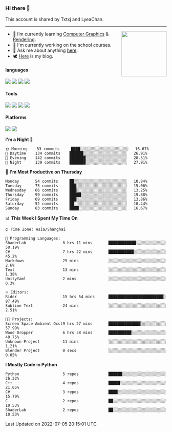 ### Hi there 👋

This account is shared by Txtxj and LyeaChan.

---

<img align="right" height="141" src="https://github-readme-stats.vercel.app/api?username=txtxj&theme=tokyonight&show_icons=true&count_private=true">

- 🌱 I’m currently learning [Computer Graphics](https://github.com/txtxj/GAMES101) & [Rendering](https://github.com/txtxj/GAMES202).
- 🐶 I'm currently working on the school courses.
- 💬 Ask me about anything [here](https://github.com/txtxj/txtxj/issues).
- 🕊️ [Here](https://txtxj.top) is my blog.

#### languages

![](https://img.shields.io/badge/C++-00599C?logo=cplusplus&logoColor=fff)
![](https://img.shields.io/badge/Python-3e74a2?logo=python&logoColor=fff)
![](https://img.shields.io/badge/C%23-239120?logo=csharp&logoColor=fff)
![](https://img.shields.io/badge/C-A8B9CC?logo=c&logoColor=555)


#### Tools

![](https://img.shields.io/badge/JetBrains-000000?logo=jetbrains&logoColor=fff)
![](https://img.shields.io/badge/SublimeText_3-FF9800?logo=sublimetext&logoColor=fff)
![](https://img.shields.io/badge/UE_4-0E1128?logo=unrealengine&logoColor=fff)
![](https://img.shields.io/badge/unity-FFFFFF?logo=unity&logoColor=000)

#### Platforms

![](https://img.shields.io/badge/Ubuntu_20.04-E95420?logo=ubuntu&logoColor=fff)
![](https://img.shields.io/badge/Windows_10-0078D6?logo=windows&logoColor=fff)


<!--START_SECTION:waka-->
**I'm a Night 🦉** 

```text
🌞 Morning    83 commits     ████░░░░░░░░░░░░░░░░░░░░░   16.67% 
🌆 Daytime    134 commits    ██████░░░░░░░░░░░░░░░░░░░   26.91% 
🌃 Evening    142 commits    ███████░░░░░░░░░░░░░░░░░░   28.51% 
🌙 Night      139 commits    ███████░░░░░░░░░░░░░░░░░░   27.91%

```
📅 **I'm Most Productive on Thursday** 

```text
Monday       54 commits     ██░░░░░░░░░░░░░░░░░░░░░░░   10.84% 
Tuesday      75 commits     ███░░░░░░░░░░░░░░░░░░░░░░   15.06% 
Wednesday    66 commits     ███░░░░░░░░░░░░░░░░░░░░░░   13.25% 
Thursday     99 commits     █████░░░░░░░░░░░░░░░░░░░░   19.88% 
Friday       69 commits     ███░░░░░░░░░░░░░░░░░░░░░░   13.86% 
Saturday     52 commits     ██░░░░░░░░░░░░░░░░░░░░░░░   10.44% 
Sunday       83 commits     ████░░░░░░░░░░░░░░░░░░░░░   16.67%

```


📊 **This Week I Spent My Time On** 

```text
⌚︎ Time Zone: Asia/Shanghai

💬 Programming Languages: 
ShaderLab                8 hrs 11 mins       ████████████░░░░░░░░░░░░░   50.19% 
C#                       7 hrs 22 mins       ███████████░░░░░░░░░░░░░░   45.2% 
Markdown                 25 mins             ░░░░░░░░░░░░░░░░░░░░░░░░░   2.6% 
Text                     13 mins             ░░░░░░░░░░░░░░░░░░░░░░░░░   1.38% 
UnityYaml                2 mins              ░░░░░░░░░░░░░░░░░░░░░░░░░   0.3%

🔥 Editors: 
Rider                    15 hrs 54 mins      ████████████████████████░   97.49% 
Sublime Text             24 mins             ░░░░░░░░░░░░░░░░░░░░░░░░░   2.51%

🐱‍💻 Projects: 
Screen Space Ambient Occl9 hrs 27 mins       ██████████████░░░░░░░░░░░   57.99% 
Wood Dropper             6 hrs 38 mins       ██████████░░░░░░░░░░░░░░░   40.75% 
Unknown Project          11 mins             ░░░░░░░░░░░░░░░░░░░░░░░░░   1.21% 
Blender Project          0 secs              ░░░░░░░░░░░░░░░░░░░░░░░░░   0.05%

```

**I Mostly Code in Python** 

```text
Python                   5 repos             ██████░░░░░░░░░░░░░░░░░░░   26.32% 
C++                      4 repos             █████░░░░░░░░░░░░░░░░░░░░   21.05% 
C#                       3 repos             ████░░░░░░░░░░░░░░░░░░░░░   15.79% 
C                        2 repos             ██░░░░░░░░░░░░░░░░░░░░░░░   10.53% 
ShaderLab                2 repos             ██░░░░░░░░░░░░░░░░░░░░░░░   10.53%

```



 Last Updated on 2022-07-05 20:15:01 UTC
<!--END_SECTION:waka-->
